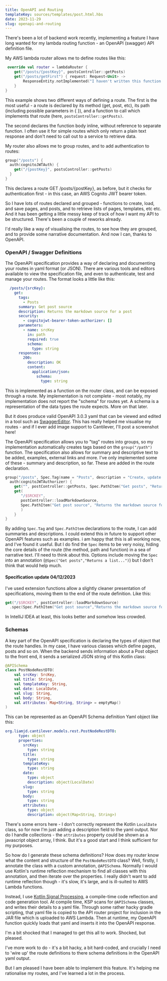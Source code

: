 ```yaml
---
title: OpenAPI and Routing
templateKey: sources/templates/post.html.hbs
date: 2023-11-29
slug: openapi-and-routing
---
```

There's been a lot of backend work recently, implementing a feature I have long wanted for my lambda routing function - an OpenAPI (swagger) API definition file.

My AWS lambda router allows me to define routes like this:

```kotlin
 override val router = lambdaRouter {
    get("/posts/{postKey}", postsController::getPosts)
    get("/posts/getFirst") { request: Request<Unit> ->
        ResponseEntity.notImplemented("I haven't written this function yet").supplies(setOf(MimeType.plainText))
    }
}
```

This example shows two different ways of defining a route. The first is the most useful - a route is declared by its method (get, post, etc), its path (including possible parameters in { }), and a function to call which implements that route (here, `postsController::getPosts)`.

The second declares the function body inline, without reference to separate function. I often use it for simple routes which only return a plain text response and don't need to call out to a service to retrieve data.

My router also allows me to group routes, and to add authentication to routes:

```kotlin
group("/posts") {
  auth(cognitoJWTAuth) {
    get("/{postKey}", postsController::getPosts)
  }
}
```

This declares a route GET /posts/{postKey}, as before, but it checks for authentication first - in this case, an AWS Cognito JWT bearer token.

So I have lots of routes declared and grouped - functions to create, load, and save pages, and posts, and to retrieve lists of pages, templates, etc etc. And it has been getting a little messy keep of track of how I want my API to be structured. There's been a couple of reworks already.

I'd really like a way of visualising the routes, to see how they are grouped, and to provide some narrative documentation. And now I can, thanks to OpenAPI.

### OpenAPI / Swagger Definitions

The OpenAPI specification provides a way of declaring and documenting your routes in yaml format (or JSON). There are various tools and editors available to view the specification file, and even to authenticate, test and manage your routes. The format looks a little like this:

```yaml
  /posts/{srcKey}:
    get:
      tags:
        - Posts
      summary: Get post source
      description: Returns the markdown source for a post
      security:
        - cognitojwt-bearer-token-authorizer: []
      parameters:
        - name: srcKey
          in: path
          required: true
          schema:
            type: string
      responses:
        200:
          description: OK
          content:
            application/json:
              schema:
                type: string
```

This is implemented as a function on the router class, and can be exposed through a route. My implementation is not complete - most notably, my implementation does not report the "schema" for routes yet. A schema is a representation of the data types the route expects. More on that later.

But it does produce valid OpenAPI 3.0.3 yaml that can be viewed and edited in a tool such as [SwaggerEditor](https://editor-next.swagger.io/). This has really helped me visualise my routes - and if I ever add image support to Cantilever, I'll post a screenshot here!

The OpenAPI specification allows you to "tag" routes into groups, so my implementation automatically creates tags based on the `group("/path")` function. The specification also allows for summary and descriptive text to be added, examples, external links and more. I've only implemented some of these - summary and description, so far. These are added in the route declaration.

```kotlin
group("/posts", Spec.Tag(name = "Posts", description = "Create, update and manage blog posts")) {
  auth(cognitoJWTAuthorizer) {
    get("", postController::getPosts, Spec.PathItem("Get posts", "Returns a list of all posts"))
    get(
       "/$SRCKEY",
       postController::loadMarkdownSource,
       Spec.PathItem("Get post source", "Returns the markdown source for a post")
       )
    }
}
```

By adding `Spec.Tag` and `Spec.PathItem` declarations to the route, I can add summaries and descriptions. I could extend this in future to support other OpenAPI features such as examples. i am happy that this is all working now, and I've found it useful. But I do find the `Spec` items to be very noisy, hiding the core details of the route (the method, path and function) in a sea of narrative text. I'll need to think about this. Options include moving the `Spec` into an annotation (`@Spec("Get posts","Returns a list...")`) but I don't think that would help much.

#### Specification update 04/12/2023

I've used extension functions allow a slightly cleaner presentation of specifications, moving them to the end of the route definition. Like this:

```kotlin
get("/$SRCKEY", postController::loadMarkdownSource)
  .spec(Spec.PathItem("Get post source","Returns the markdown source for a post")
```

In IntelliJ IDEA at least, this looks better and somehow less crowded.

### Schemas

A key part of the OpenAPI specification is declaring the types of object that the route handles. In my case, I have various classes which define pages, posts and so on. When the backend sends information about a Post object to the front end, it sends a serialized JSON string of this Kotlin class:

```kotlin
@APISchema
class PostNodeRestDTO(
    val srcKey: SrcKey,
    val title: String,
    val templateKey: String,
    val date: LocalDate,
    val slug: String,
    val body: String,
    val attributes: Map<String, String> = emptyMap()
)
```

This can be represented as an OpenAPI Schema definition Yaml object like this:

```yaml
org.liamjd.cantilever.models.rest.PostNodeRestDTO:
      type: object
      properties:
        srcKey:
          type: string
        title:
          type: string
        templateKey:
          type: string
        date:
          type: object
          description: object(LocalDate)
        slug:
          type: string
        body:
          type: string
        attributes:
          type: object
          description: object(Map<String, String>)
```

There's some errors here - I don't correctly represent the Kotlin `LocalDate` class, so for now I'm just adding a description field to the yaml output. Nor do I handle collections - the `attributes` property could be shown as a javascript object array, I think. But it's a good start and I think sufficient for my purposes.

So how do I generate these schema definitions? How does my router know what the content and structure of the `PostNodeRestDTO` class? Well, firstly, I annotate the class with a custom annotation, `@APISchema`. Normally I would use Kotlin's runtime reflection mechanism to find all classes with this annotation, and then iterate over the properties. I really didn't want to add runtime reflection though - it's slow, it's large, and is ill-suited to AWS Lambda functions.

Instead, I use [Kotlin Signal Processing](https://kotlinlang.org/docs/ksp-overview.html), a compile-time code reflection and code generation tool. At compile time, KSP scans for `@APISchema` classes, and writes their details to a yaml file. Through some rather hacky gradle scripting, that yaml file is copied to the API router project for inclusion in the JAR file which is uploaded to AWS Lambda. Then at runtime, my OpenAPI function quickly loads that yaml and inserts it into the OpenAPI response.

I'm a bit shocked that I managed to get this all to work. Shocked, but pleased.

I've more work to do - it's a bit hacky, a bit hard-coded, and crucially I need to 'wire up' the route definitions to there schema definitions in the OpenAPI yaml output.

But I am pleased I have been able to implement this feature. It's helping me rationalise my routes, and I've learned a lot in the process.


